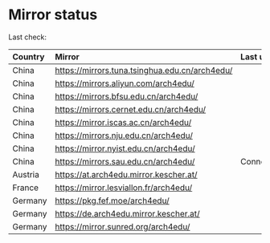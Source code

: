 <script src="./time.js"></script>
# Mirror status
Last check: <script type="text/javascript">localize(1739049551.4416435);</script>

|Country|Mirror|Last update|
|:------|:-----|:----------|
|China|https://mirrors.tuna.tsinghua.edu.cn/arch4edu/|<script type="text/javascript">localize(1738996593);</script>|
|China|https://mirrors.aliyun.com/arch4edu/|<script type="text/javascript">localize(1739039940);</script>|
|China|https://mirrors.bfsu.edu.cn/arch4edu/|<script type="text/javascript">localize(1738996593);</script>|
|China|https://mirrors.cernet.edu.cn/arch4edu/|<script type="text/javascript">localize(1738996593);</script>|
|China|https://mirror.iscas.ac.cn/arch4edu/|<script type="text/javascript">localize(1738996593);</script>|
|China|https://mirrors.nju.edu.cn/arch4edu/|<script type="text/javascript">localize(1738996593);</script>|
|China|https://mirror.nyist.edu.cn/arch4edu/|<script type="text/javascript">localize(1738996593);</script>|
|China|https://mirrors.sau.edu.cn/arch4edu/|ConnectionError|
|Austria|https://at.arch4edu.mirror.kescher.at/|<script type="text/javascript">localize(1738996593);</script>|
|France|https://mirror.lesviallon.fr/arch4edu/|<script type="text/javascript">localize(1739039940);</script>|
|Germany|https://pkg.fef.moe/arch4edu/|<script type="text/javascript">localize(1738996593);</script>|
|Germany|https://de.arch4edu.mirror.kescher.at/|<script type="text/javascript">localize(1738996593);</script>|
|Germany|https://mirror.sunred.org/arch4edu/|<script type="text/javascript">localize(1738996593);</script>|

<script src="./tablefilter/tablefilter.js"></script>
<script src="./table.js"></script>